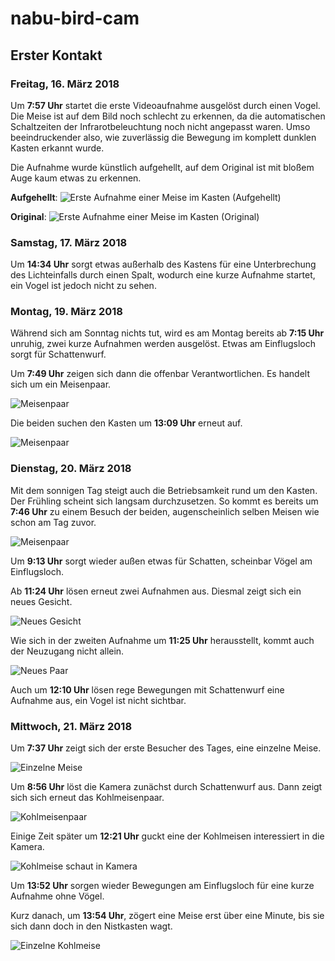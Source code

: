 # nabu-bird-cam

## Erster Kontakt

### Freitag, 16. März 2018

Um **7:57 Uhr** startet die erste Videoaufnahme ausgelöst durch einen Vogel. Die Meise ist auf dem Bild noch schlecht zu erkennen, da die automatischen Schaltzeiten der Infrarotbeleuchtung noch nicht angepasst waren. Umso beeindruckender also, wie zuverlässig die Bewegung im komplett dunklen Kasten erkannt wurde.

Die Aufnahme wurde künstlich aufgehellt, auf dem Original ist mit bloßem Auge kaum etwas zu erkennen. 

**Aufgehellt**: ![Erste Aufnahme einer Meise im Kasten (Aufgehellt)](/images/2018-03-16_Meise.jpg)

**Original**: ![Erste Aufnahme einer Meise im Kasten (Original)](/images/2018-03-16_Meise_Original.png)

### Samstag, 17. März 2018

Um **14:34 Uhr** sorgt etwas außerhalb des Kastens für eine Unterbrechung des Lichteinfalls durch einen Spalt, wodurch eine kurze Aufnahme startet, ein Vogel ist jedoch nicht zu sehen.

### Montag, 19. März 2018

Während sich am Sonntag nichts tut, wird es am Montag bereits ab **7:15 Uhr** unruhig, zwei kurze Aufnahmen werden ausgelöst. Etwas am Einflugsloch sorgt für Schattenwurf.

Um **7:49 Uhr** zeigen sich dann die offenbar Verantwortlichen. Es handelt sich um ein Meisenpaar.

![Meisenpaar](/images/2018-03-19_Meisenpaar.png)

Die beiden suchen den Kasten um **13:09 Uhr** erneut auf.

![Meisenpaar](/images/2018-03-19_Meisenpaar_2.png)

### Dienstag, 20. März 2018

Mit dem sonnigen Tag steigt auch die Betriebsamkeit rund um den Kasten. Der Frühling scheint sich langsam durchzusetzen. So kommt es bereits um **7:46 Uhr** zu einem Besuch der beiden, augenscheinlich selben Meisen wie schon am Tag zuvor.

![Meisenpaar](/images/2018-03-20_Meisenpaar.png)

Um **9:13 Uhr** sorgt wieder außen etwas für Schatten, scheinbar Vögel am Einflugsloch.

Ab **11:24 Uhr** lösen erneut zwei Aufnahmen aus. Diesmal zeigt sich ein neues Gesicht.

![Neues Gesicht](/images/2018-03-20_Neues_Gesicht.png)

Wie sich in der zweiten Aufnahme um **11:25 Uhr** herausstellt, kommt auch der Neuzugang nicht allein.

![Neues Paar](/images/2018-03-20_Neues_Paar.png)

Auch um **12:10 Uhr** lösen rege Bewegungen mit Schattenwurf eine Aufnahme aus, ein Vogel ist nicht sichtbar.

### Mittwoch, 21. März 2018

Um **7:37 Uhr** zeigt sich der erste Besucher des Tages, eine einzelne Meise.

![Einzelne Meise](/images/2018-03-21_Einzelne-Meise.png)

Um **8:56 Uhr** löst die Kamera zunächst durch Schattenwurf aus. Dann zeigt sich sich erneut das Kohlmeisenpaar.

![Kohlmeisenpaar](/images/2018-03-21_Meisenpaar.png)

Einige Zeit später um **12:21 Uhr** guckt eine der Kohlmeisen interessiert in die Kamera.

![Kohlmeise schaut in Kamera](/images/2018-03-21_Kohlmeise.png)

Um **13:52 Uhr** sorgen wieder Bewegungen am Einflugsloch für eine kurze Aufnahme ohne Vögel.

Kurz danach, um **13:54 Uhr**, zögert eine Meise erst über eine Minute, bis sie sich dann doch in den Nistkasten wagt.

![Einzelne Kohlmeise](/images/2018-03-21_Kohlmeise_2.png)